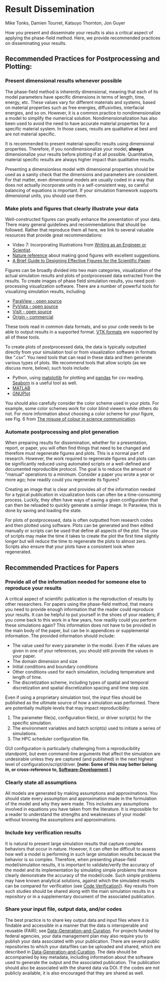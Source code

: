 # Result Dissemination

Mike Tonks, Damien Tourret, Katsuyo Thornton, Jon Guyer

How you present and disseminate your results is also a critical aspect of applying the phase-field method. Here, we provide recommended practices on disseminating your results.

## Recommended Practices for Postprocessing and Plotting:

### Present dimensional results whenever possible

The phase-field method is inherently dimensional, meaning that each of its model parameters have specific dimensions in terms of length, time, energy, etc. These values vary for different materials and systems, based on material properties such as free energies, diffusivities, interfacial energies, and so on. However, it is a common practice to nondimensionalize a model to simplify the numerical solution. Nondimensionalization has also been used to avoid the need to have accurate material properties for a specific material system. In those cases, results are qualitative at best and are not material specific.

It is recommended to present material-specific results using dimensional properties. Therefore, if you nondimensionalize your model, **always** dimensionalize your results before plotting if at all possible. Quantitative, material specific results are always higher impact than qualitative results.

Presenting a dimensionless model with dimensional properties should be used as a sanity check that the dimensions and parameters are consistent. For that matter, even dimensional models are usually coded in a way that does not actually incorporate units in a self-consistent way, so careful balancing of equations is important. If your simulation framework supports dimensional units, you should use them.

### Make plots and figures that clearly illustrate your data

Well-constructed figures can greatly enhance the presentation of your data. There many general guidelines and recommendations that should be followed. Rather that reproduce them all here, we link to several valuable resources that provide great recommendations:
* Video 7: Incorporating Illustrations from [Writing as an Engineer or Scientist]( https://sites.psu.edu/scientificwriting/tutorial-reports/).
* [Nature reference](https://www.nature.com/documents/natrev-artworkguide_PS.pdf) about making good figures with excellent suggestions.
* [A Brief Guide to Designing Effective Figures for the Scientific Paper](https://onlinelibrary.wiley.com/doi/full/10.1002/adma.201102518).

Figures can be broadly divided into two main categories, visualization of the actual simulation results and plots of postprocessed data extracted from the results. 
To create images of phase field simulation results, you need post-processing visualization software. There are a number of powerful tools for visualizing simulation results, including:
* [ParaView - open source]( https://www.paraview.org/)
* [PyVista - open source]( https://pyvista.org/)
* [VisIt - open source]( https://visit-dav.github.io/visit-website/index.html)
* [Origin – commercial]( https://www.originlab.com/origin)

These tools read in common data formats, and so your code needs to be able to output results in a supported format. [VTK formats]( https://docs.vtk.org/en/latest/design_documents/VTKFileFormats.html) are supported by all of these tools.

To create plots of postprocessed data, the data is typically outputted directly from your simulation tool or from visualization software in formats like “.csv”. You need tools that can read in these data and then generate various types of plots. We recommend tools that allow scripts (as we discuss more, below); such tools include:
* Python, using [matplotlib](https://matplotlib.org/) for plotting and [pandas](https://pandas.pydata.org/) for csv reading. [Seaborn](https://seaborn.pydata.org/) is a useful tool as well.
* [MATLAB](https://www.mathworks.com/help/matlab/creating_plots/types-of-matlab-plots.html)
* [GNUPlot](http://www.gnuplot.info/)


You should also carefully consider the color scheme used in your plots. For example, some color schemes work for color blind viewers while others do not. For more information about choosing a color scheme for your figure, see Fig. 6 from [The misuse of colour in science communication](https://www.nature.com/articles/s41467-020-19160-7).

### Automate postprocessing and plot generation

When preparing results for dissemination, whether for a presentation, report, or paper, you will often find things that need to be changed and therefore must regenerate figures and plots. This is a normal part of research. However, the work required to regenerate figures and plots can be significantly reduced using automated scripts or a well-defined and documented reproducible protocol. The goal is to reduce the amount of "manual" operations to a minimum. Consider a paper you wrote a year or more ago; how readily could you regenerate its figures?

Creating an image that is clear and provides all of the information needed for a typical publication in vizualization tools can often be a time-consuming process. Luckily, they often have ways of saving a given configuration that can then be reloaded to quickly generate a similar image. In Paraview, this is done by saving and loading the state.

For plots of postprocessed, data is often outputted from research codes and then plotted using software. Plots can be generated and then edited manually or scripts can be used that define all aspects of the plot. The use of scripts may make the time it takes to create the plot the first time slightly longer but will reduce the time to regenerate the plots to almost zero. Scripts also ensure that your plots have a consistent look when regenerated. 

## Recommended Practices for Papers

### Provide all of the information needed for someone else to reproduce your results

A critical aspect of scientific publication is the reproduction of results by other researchers. For papers using the phase-field method, that means you need to provide enough information that the reader could reproduce your results. It can be helpful to put yourself in the shoes of your readers; if you come back to this work in a few years, how readily could you perform these simulations again? This information does not have to be provided in the main body of the paper, but can be in appendices or supplemental information. The provided information should include:

* The value used for every parameter in the model. Even if the values are given in one of your references, you should still provide the values in your paper. 
* The domain dimension and size
* Initial conditions and boundary conditions
* Other conditions used for each simulation, including temperature and length of time.
* The discretization scheme, including types of spatial and temporal discretization and spatial discretization spacing and time step size.

Even if using a proprietary simulation tool, the input files should be published as the ultimate source of how a simulation was performed. There are potentially multiple levels that may impact reproducibility:

1. The parameter file(s), configuration file(s), or driver script(s) for the specific simulation.
2. The environment variables and batch script(s) used to initiate a series of simulations.
3. The HPC scheduler configuration file. 

GUI configuration is particularly challenging from a reproducibility standpoint, but even command-line arguments that affect the simulation are undesirable unless they are captured (and published) in the next highest level of configuration/script/driver. **[note: Some of this may better belong in, or cross-reference to, [Software-Development](ch4-software-development.md).]**

### Clearly state all assumptions

All models are generated by making assumptions and approximations. You should state every assumption and approximation made in the formulation of the model and why they were made. This includes any assumptions involved in equations you have taken from the literature. It is impossible for a reader to understand the strengths and weaknesses of your model without knowing the assumptions and approximations.

### Include key verification results 

It is natural to present large simulation results that capture complex behaviors that occur in nature. However, it can often be difficult to assess how well a model is performing in such large simulation results because the behavior is so complex. Therefore, when presenting phase-field model/simulation results, it is important to validate/verify the accuracy of the model and its implementation by simulating simple problems that more clearly demonstrate the accuracy of the model/code. Such simple problems may have known analytical solutions, against which the simulated results can be compared for verification (see [Code Verification](ch4-software-development.md#code-verification)]). Key results from such studies should be shared along with the main simulation results in a repository or in a supplementary document of the associated publication.

### Share your input file, output data, and/or codes 

The best practice is to share key output data and input files where it is findable and accessible in a manner that the data is interoperable and reusable (FAIR); see [Data-Generation-and-Curation](ch3-data-generation-and-curation.md). For projects funded by federal agencies, your data management plan may also require you to publish your data associated with your publication. There are several public repositories to which your data/files can be uploaded and shared, which are described in [Data-Generation-and-Curation](ch3-data-generation-and-curation.md). The data should be accompanied by key metadata, including information about the software used to generate the output and the associated publication. The publication should also be associated with the shared data via DOI. If the codes are not publicly available, it is also encouraged that they are shared as well.
